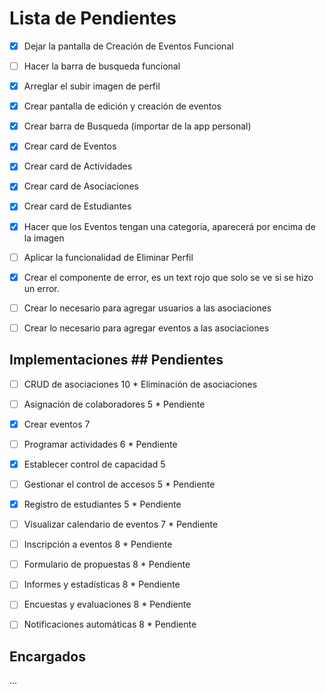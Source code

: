 # Lista de Pendientes
- [X] Dejar la pantalla de Creación de Eventos Funcional
- [ ] Hacer la barra de busqueda funcional

- [X] Arreglar el subir imagen de perfil
- [X] Crear pantalla de edición y creación de eventos
- [X] Crear barra de Busqueda (importar de la app personal)
- [X] Crear card de Eventos
- [X] Crear card de Actividades
- [X] Crear card de Asociaciones
- [X] Crear card de Estudiantes
- [X] Hacer que los Eventos tengan una categoría, aparecerá por encima de la imagen

- [ ] Aplicar la funcionalidad de Eliminar Perfil
- [X] Crear el componente de error, es un text rojo que solo se ve si se hizo un error.
- [ ] Crear lo necesario para agregar usuarios a las asociaciones
- [ ] Crear lo necesario para agregar eventos a las asociaciones

## Implementaciones                         ## Pendientes

- [ ] CRUD de asociaciones 10               * Eliminación de asociaciones
- [ ] Asignación de colaboradores 5         * Pendiente
- [X] Crear eventos 7                       
- [ ] Programar actividades 6               * Pendiente
- [X] Establecer control de capacidad 5     
- [ ] Gestionar el control de accesos 5     * Pendiente

- [X] Registro de estudiantes 5             * Pendiente  
- [ ] Visualizar calendario de eventos 7    * Pendiente
- [ ] Inscripción a eventos 8               * Pendiente
- [ ] Formulario de propuestas 8            * Pendiente

- [ ] Informes y estadísticas 8             * Pendiente
- [ ] Encuestas y evaluaciones 8            * Pendiente
- [ ] Notificaciones automáticas 8          * Pendiente

## Encargados
...